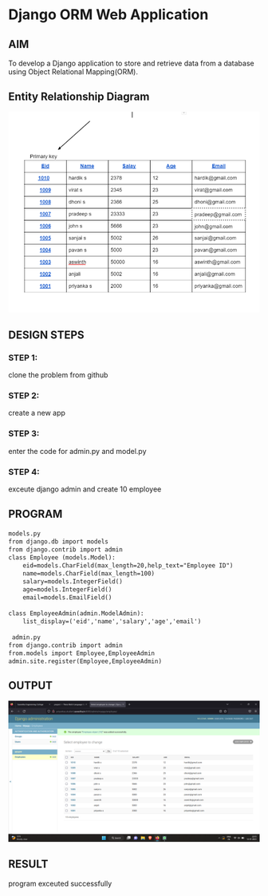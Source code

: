 # Django ORM Web Application

## AIM
To develop a Django application to store and retrieve data from a database using Object Relational Mapping(ORM).

## Entity Relationship Diagram

![Entity Relationship Diagram](./ER.png)

## DESIGN STEPS

### STEP 1:
clone the problem from github

### STEP 2:
create a new app

### STEP 3:
enter the code for admin.py and model.py
### STEP 4:
exceute django admin and create 10 employee


## PROGRAM

```
models.py
from django.db import models
from django.contrib import admin
class Employee (models.Model):
    eid=models.CharField(max_length=20,help_text="Employee ID")
    name=models.CharField(max_length=100)
    salary=models.IntegerField()
    age=models.IntegerField()
    email=models.EmailField()

class EmployeeAdmin(admin.ModelAdmin):
    list_display=('eid','name','salary','age','email')

 admin.py
from django.contrib import admin
from.models import Employee,EmployeeAdmin
admin.site.register(Employee,EmployeeAdmin)
```

## OUTPUT

![OUTPUT](./in.png)


## RESULT
program exceuted successfully

